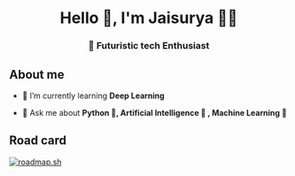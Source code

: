 <h1 align="center">Hello 👋, I'm Jaisurya 👨‍🚀</h1>
<h3 align="center"> 🚀 Futuristic tech Enthusiast</h3>

## About me
- 🌱 I’m currently learning **Deep Learning**

- 💬 Ask me about **Python 🐍, Artificial Intelligence 🧠 , Machine Learning 🤖**

## Road card
[![roadmap.sh](https://api.roadmap.sh/v1-badge/tall/6498431ed99c9d673194a8f5?variant=dark&roadmaps=python%2Ccomputer-science)](https://roadmap.sh)
